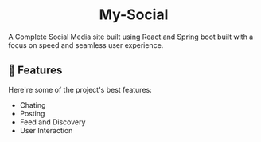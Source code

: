 <h1 align="center" id="title">My-Social</h1>

<p id="description">A Complete Social Media site built using React and Spring boot built with a focus on speed and seamless user experience.</p>

  
  
<h2>🧐 Features</h2>

Here're some of the project's best features:

*   Chating
*   Posting
*   Feed and Discovery
*   User Interaction
